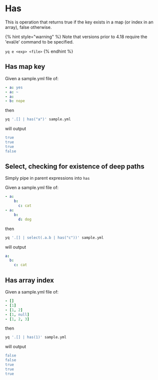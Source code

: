# Has

This is operation that returns true if the key exists in a map (or index in an array), false otherwise.

{% hint style="warning" %}
Note that versions prior to 4.18 require the 'eval/e' command to be specified.&#x20;

`yq e <exp> <file>`
{% endhint %}

## Has map key
Given a sample.yml file of:
```yaml
- a: yes
- a: ~
- a:
- b: nope
```
then
```bash
yq '.[] | has("a")' sample.yml
```
will output
```yaml
true
true
true
false
```

## Select, checking for existence of deep paths
Simply pipe in parent expressions into `has`

Given a sample.yml file of:
```yaml
- a:
    b:
      c: cat
- a:
    b:
      d: dog
```
then
```bash
yq '.[] | select(.a.b | has("c"))' sample.yml
```
will output
```yaml
a:
  b:
    c: cat
```

## Has array index
Given a sample.yml file of:
```yaml
- []
- [1]
- [1, 2]
- [1, null]
- [1, 2, 3]

```
then
```bash
yq '.[] | has(1)' sample.yml
```
will output
```yaml
false
false
true
true
true
```

